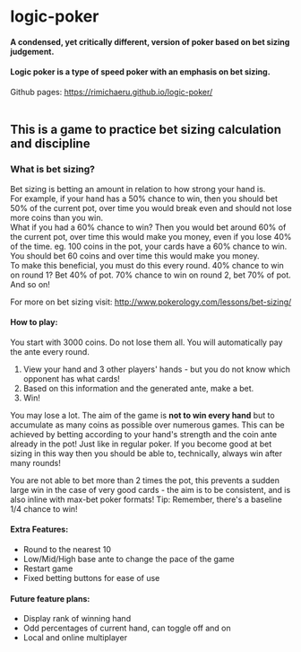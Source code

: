 # logic-poker
#### A condensed, yet critically different, version of poker based on bet sizing judgement.
#### Logic poker is a type of speed poker with an emphasis on bet sizing.
Github pages: https://rimichaeru.github.io/logic-poker/
<br>
<br>

## This is a game to practice bet sizing calculation and discipline
### What is bet sizing?
Bet sizing is betting an amount in relation to how strong your hand is.
<br>
For example, if your hand has a 50% chance to win, then you should bet 50% of the current pot, over time you would break even and should not lose more coins than you win.
<br>
What if you had a 60% chance to win? Then you would bet around 60% of the current pot, over time this would make you money, even if you lose 40% of the time.
eg. 100 coins in the pot, your cards have a 60% chance to win. You should bet 60 coins and over time this would make you money.
<br>
To make this beneficial, you must do this every round. 40% chance to win on round 1? Bet 40% of pot. 70% chance to win on round 2, bet 70% of pot. And so on!
<br>

For more on bet sizing visit: http://www.pokerology.com/lessons/bet-sizing/


#### How to play:
You start with 3000 coins. Do not lose them all.
You will automatically pay the ante every round.
1. View your hand and 3 other players' hands - but you do not know which opponent has what cards!
2. Based on this information and the generated ante, make a bet.
3. Win!

You may lose a lot. The aim of the game is **not to win every hand** but to accumulate as many coins as possible over numerous games.
This can be achieved by betting according to your hand's strength and the coin ante already in the pot! Just like in regular poker. 
If you become good at bet sizing in this way then you should be able to, technically, always win after many rounds!

You are not able to bet more than 2 times the pot, this prevents a sudden large win in the case of very good cards - the aim is to be consistent, and is also inline with max-bet poker formats!
Tip: Remember, there's a baseline 1/4 chance to win!

#### Extra Features:
 - Round to the nearest 10
 - Low/Mid/High base ante to change the pace of the game
 - Restart game
 - Fixed betting buttons for ease of use



#### Future feature plans:
 - Display rank of winning hand
 - Odd percentages of current hand, can toggle off and on
 - Local and online multiplayer
